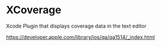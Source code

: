 # XCoverage
Xcode Plugin that displays coverage data in the text editor

https://developer.apple.com/library/ios/qa/qa1514/_index.html
